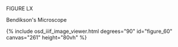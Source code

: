 FIGURE LX

Bendikson's Microscope

{% include osd_iiif_image_viewer.html degrees="90" id="figure_60" canvas="261" height="80vh" %}
